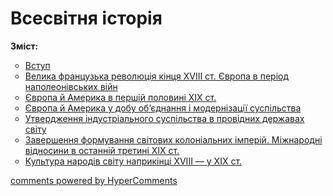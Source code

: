 <div id="hypercomments_widget" class="js-hypercomments-widget invisible"></div>

# Всесвітня історія

<b>Зміст:</b><br>
<ul type="circle">
<li><a href="https://histmon59.ed-era.com/9/vstup.html">Вступ</a></li>
<li><a href="https://histmon59.ed-era.com/9/velyka_francuzka_revolyuciya.html">Велика французька революція кінця ХVІІІ ст. Європа в період наполеонівських війн</a></li>
<li><a href="https://histmon59.ed-era.com/9/evropa_ta_amerika.html">Європа й Америка в першій половині XIX ст.</a></li>
<li><a href="https://histmon59.ed-era.com/9/evropa_ta_amerika_u_dobu_obyednannya_ta_modernizaciyi_suspilstva.html">Європа й Америка у добу об’єднання і модернізації суспільства</a></li>
<li><a href="https://histmon59.ed-era.com/9/utverdzhennya_industrialnogo_suspilstva.html">Утвердження індустріального суспільства в провідних державах світу</a></li>
<li><a href="https://histmon59.ed-era.com/9/mizhnarodny_vidnosyny.html">Завершення формування світових колоніальних імперій. Міжнародні відносини в останній третині ХІХ ст.</a></li>
<li><a href="https://histmon59.ed-era.com/9/kultura_narodyv_svitu.html">Культура народів світу наприкінці ХVІІІ — у ХІХ ст.</a></li>
</ul>

<div class="js-hypercomments-container">
<a href="http://hypercomments.com" class="hc-link" title="comments widget">comments powered by HyperComments</a>
</div>
